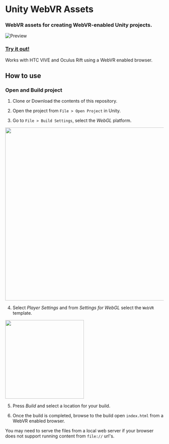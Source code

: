 # Unity WebVR Assets

### WebVR assets for creating WebVR-enabled Unity projects.

![Preview](https://raw.githubusercontent.com/caseyyee/unity-webvr-export/master/img/preview.gif)

### [Try it out!](https://caseyyee.github.io/unity-webvr-export/)

Works with HTC VIVE and Oculus Rift using a WebVR enabled browser.

## How to use

### Open and Build project

1. Clone or Download the contents of this repository.

2. Open the project from `File > Open Project` in Unity.

3. Go to `File > Build Settings`, select the _WebGL_ platform.

<img src="https://raw.githubusercontent.com/caseyyee/unity-webvr-export/master/img/build-settings.png" width="550">

4. Select _Player Settings_ and from _Settings for WebGL_ select the `WebVR` template.

<img src="https://raw.githubusercontent.com/caseyyee/unity-webvr-export/master/img/webgl-template.png" width="250">

5. Press _Build_ and select a location for your build.

6. Once the build is completed, browse to the build open `index.html` from a WebVR enabled browser.

You may need to serve the files from a local web server if your browser does not support running content from `file://` url's.
